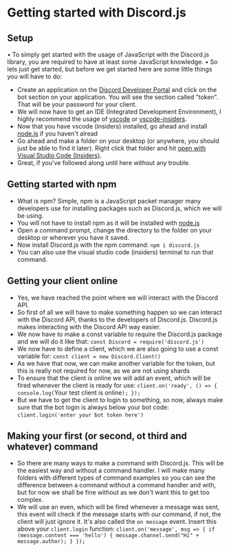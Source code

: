  # Getting started with Discord.js
 ## Setup
• To simply get started with the usage of JavaScript with the Discord.js library, you are required to have at least some JavaScript knowledge.
• So lets just get started, but before we get started here are some little things you will have to do:
- Create an application on the [Discord Developer Portal](https://discord.com/developers/applications) and click on the bot section on your application. You will see the section called "token". That will be your password for your client.
- We will now have to get an IDE (Integrated Development Environment), I highly recommend the usage of [vscode](https://code.visualstudio.com/) or [vscode-insiders](https://code.visualstudio.com/insiders/).
- Now that you have vscode (insiders) installed, go ahead and install [node.js](https://nodejs.org/en/) if you haven't alread
- Go ahead and make a folder on your desktop (or anywhere, you should just be able to find it later). Right click that folder and hit [open with Visual Studio Code (Insiders)](https://code.visualstudio.com/).
- Great, if you've followed along until here without any trouble.

## Getting started with npm
- What is npm? Simple, npm is a JavaScript packet manager many developers use for installing packages such as Discord.js, which we will be using.
- You will not have to install npm as it will be installed with [node.js](https://nodejs.org/en/) 
- Open a command prompt, change the directory to the folder on your desktop or wherever you have it saved. 
- Now install Discord.js with the npm command: `npm i discord.js`
- You can also use the visual studio code (insiders) terminal to run that command.

## Getting your client online
- Yes, we have reached the point where we will interact with the Discord API.
- So first of all we will have to make something happen so we can interact with the Discord API, thanks to the developers of Discord.js. Discord.js makes interacting with the Discord API way easier.
- We now have to make a const variable to require the Discord.js package and we will do it like that: `const Discord = require('discord.js')`
- We now have to define a client, which we are also going to use a const variable for: `const client = new Discord.Client()`
- As we have that now, we can make another variable for the token, but this is really not required for now, as we are not using shards
- To ensure that the client is online we will add an event, which will be fired whenever the client is ready for use: `client.on('ready', () => {
  console.log(`Your test client is online`);
});`
- But we have to get the client to login to something, so now, always make sure that the bot login is always below your bot code: `client.login('enter your bot token here')`

## Making your first (or second, ot third and whatever) command
- So there are many ways to make a command with Discord.js. This will be the easiest way and without a command handler.
I will make many folders with different types of command examples so you can see the difference between a command without a command handler and with, but for now we shall be fine without as we don't want this to get too complex.
- We will use an even, which will be fired whenever a message was sent, this event will check if the message starts with our command, if not, the client will just ignore it. It's also called the `on message` event. Insert this above your `client.login` function: `client.on('message', msg => {
  if (message.content === 'hello') {
   message.channel.send("Hi" + message.author);
  }
});`